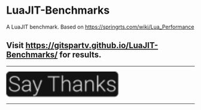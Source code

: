 # LuaJIT-Benchmarks
A LuaJIT benchmark. Based on https://springrts.com/wiki/Lua_Performance

## Visit https://gitspartv.github.io/LuaJIT-Benchmarks/ for results.

---

__[<img src="https://raw.githubusercontent.com/GitSparTV/GitSparTV/681727efe146af9a4f3042c121072d0e60bd3e95/saythanks.svg" width="300">](https://gitspartv.github.io/GitSparTV/saythanks.html)__

---